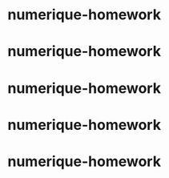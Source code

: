 # numerique-homework
# numerique-homework
# numerique-homework
# numerique-homework
# numerique-homework
